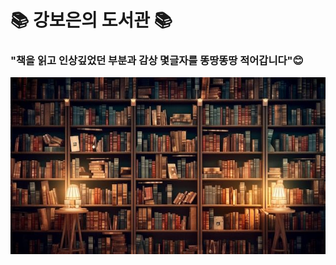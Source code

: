 # 📚 강보은의 도서관 📚


### "책을 읽고 인상깊었던 부분과 감상 몇글자를 똥땅똥땅 적어갑니다"😊

![img](https://github.com/bbobbony/Images/blob/main/%EB%8F%84%EC%84%9C/Bookshelf%20Photos%20-%20Download%20Free%20High-Quality%20Pictures%20_%20Freepik.jpg)

